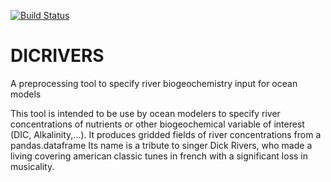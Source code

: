 [![Build Status](https://travis-ci.org/raphaeldussin/DICRIVERS.svg?branch=master)](https://travis-ci.org/raphaeldussin/DICRIVERS)

# DICRIVERS
A preprocessing tool to specify river biogeochemistry input for ocean models

This tool is intended to be use by ocean modelers to specify river concentrations of nutrients or other biogeochemical
variable of interest (DIC, Alkalinity,...). It produces gridded fields of river concentrations from a pandas.dataframe
Its name is a tribute to singer Dick Rivers, who made a living covering american classic tunes in french with a
significant loss in musicality.  

